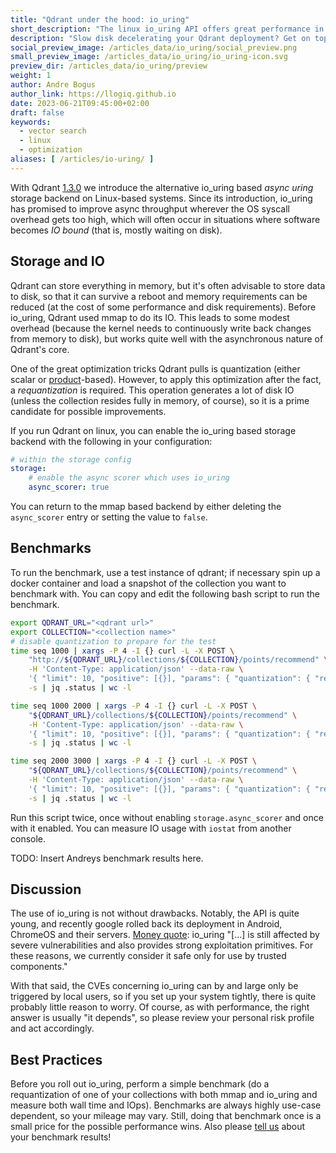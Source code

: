 ```yaml
---
title: "Qdrant under the hood: io_uring"
short_description: "The linux io_uring API offers great performance in certain cases. Here's how Qdrant uses it!"
description: "Slow disk decelerating your Qdrant deployment? Get on top of IO overhead with this one trick!"
social_preview_image: /articles_data/io_uring/social_preview.png
small_preview_image: /articles_data/io_uring/io_uring-icon.svg
preview_dir: /articles_data/io_uring/preview
weight: 1
author: Andre Bogus
author_link: https://llogiq.github.io
date: 2023-06-21T09:45:00+02:00
draft: false
keywords:
  - vector search
  - linux
  - optimization
aliases: [ /articles/io-uring/ ]
---
```


With Qdrant [1.3.0](https://github.com/qdrant/qdrant/releases/tag/v1.3.0) we
introduce the alternative io\_uring based *async uring* storage backend on
Linux-based systems. Since its introduction, io\_uring has promised to improve
async throughput wherever the OS syscall overhead gets too high, which will
often occur in situations where software becomes *IO bound* (that is, mostly
waiting on disk).

## Storage and IO

Qdrant can store everything in memory, but it's often advisable to store data
to disk, so that it can survive a reboot and memory requirements can be reduced
(at the cost of some performance and disk requirements). Before io\_uring,
Qdrant used mmap to do its IO. This leads to some modest overhead (because the
kernel needs to continuously write back changes from memory to disk), but works
quite well with the asynchronous nature of Qdrant's core.

One of the great optimization tricks Qdrant pulls is quantization (either
scalar or [product](https://qdrant.tech/articles/product-quantization/)-based).
However, to apply this optimization after the fact, a *requantization* is
required. This operation generates a lot of disk IO (unless the collection
resides fully in memory, of course), so it is a prime candidate for possible
improvements.

If you run Qdrant on linux, you can enable the io\_uring based storage backend
with the following in your configuration:

```yaml
# within the storage config
storage:
	# enable the async scorer which uses io_uring
	async_scorer: true
```

You can return to the mmap based backend by either deleting the `async_scorer`
entry or setting the value to `false`.

## Benchmarks

To run the benchmark, use a test instance of qdrant; if necessary spin up a
docker container and load a snapshot of the collection you want to benchmark
with. You can copy and edit the following bash script to run the benchmark.

```bash
export QDRANT_URL="<qdrant url>"
export COLLECTION="<collection name>"
# disable quantization to prepare for the test
time seq 1000 | xargs -P 4 -I {} curl -L -X POST \
	"http://${QDRANT_URL}/collections/${COLLECTION}/points/recommend" \
	-H 'Content-Type: application/json' --data-raw \
	'{ "limit": 10, "positive": [{}], "params": { "quantization": { "rescore": true  } } }' \
	-s | jq .status | wc -l

time seq 1000 2000 | xargs -P 4 -I {} curl -L -X POST \
	"${QDRANT_URL}/collections/${COLLECTION}/points/recommend" \
	-H 'Content-Type: application/json' --data-raw \
	'{ "limit": 10, "positive": [{}], "params": { "quantization": { "rescore": true  } } }' \
	-s | jq .status | wc -l

time seq 2000 3000 | xargs -P 4 -I {} curl -L -X POST \
	"${QDRANT_URL}/collections/${COLLECTION}/points/recommend" \
	-H 'Content-Type: application/json' --data-raw \
	'{ "limit": 10, "positive": [{}], "params": { "quantization": { "rescore": true  } } }' \
	-s | jq .status | wc -l
```

Run this script twice, once without enabling `storage.async_scorer` and once
with it enabled. You can measure IO usage with `iostat` from another console.

TODO: Insert Andreys benchmark results here.

## Discussion

The use of io\_uring is not without drawbacks. Notably, the API is quite young,
and recently google rolled back its deployment in Android, ChromeOS and their
servers. [Money quote](https://security.googleblog.com/2023/06/learnings-from-kctf-vrps-42-linux.html):
io\_uring "[...] is still affected by severe vulnerabilities and also provides
strong exploitation primitives. For these reasons, we currently consider it
safe only for use by trusted components."

With that said, the CVEs concerning io\_uring can by and large only be
triggered by local users, so if you set up your system tightly, there is
quite probably little reason to worry. Of course, as with performance, the
right answer is usually "it depends", so please review your personal risk
profile and act accordingly.

## Best Practices

Before you roll out io\_uring, perform a simple benchmark (do a requantization
of one of your collections with both mmap and io\_uring and measure both wall
time and IOps). Benchmarks are always highly use-case dependent, so your
mileage may vary. Still, doing that benchmark once is a small price for the
possible performance wins. Also please [tell us](https://discord.com/channels/907569970500743200/907569971079569410)
about your benchmark results!

